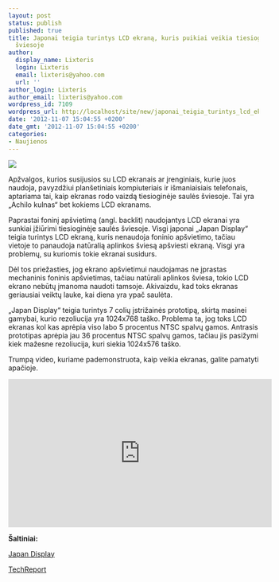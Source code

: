 ```yaml
---
layout: post
status: publish
published: true
title: Japonai teigia turintys LCD ekraną, kuris puikiai veikia tiesioginėje saulės
  šviesoje
author:
  display_name: Lixteris
  login: Lixteris
  email: lixteris@yahoo.com
  url: ''
author_login: Lixteris
author_email: lixteris@yahoo.com
wordpress_id: 7109
wordpress_url: http://localhost/site/new/japonai_teigia_turintys_lcd_ekrana_kuris_puikiai_veikia_tiesiogineje_saules_sviesoje/
date: '2012-11-07 15:04:55 +0200'
date_gmt: '2012-11-07 15:04:55 +0200'
categories:
- Naujienos
---
```

<p><div class="imgright"><img src="http://technews.lt/upload/reflectlcd.jpg"  /></div></p>
<p>
	Apžvalgos, kurios susijusios su LCD ekranais ar įrenginiais, kurie juos naudoja, pavyzdžiui plan&scaron;etiniais kompiuteriais ir i&scaron;maniaisiais telefonais, aptariama tai, kaip ekranas rodo vaizdą tiesioginėje saulės &scaron;viesoje. Tai yra &bdquo;Achilo kulnas&ldquo; bet kokiems LCD ekranams.</p>
<p>
	Paprastai foninį ap&scaron;vietimą (angl. backlit) naudojantys LCD ekranai yra sunkiai įžiūrimi tiesioginėje saulės &scaron;viesoje. Visgi japonai &bdquo;Japan Display&ldquo; teigia turintys LCD ekraną, kuris nenaudoja foninio ap&scaron;vietimo, tačiau vietoje to panaudoja natūralią aplinkos &scaron;viesą ap&scaron;viesti ekraną. Visgi yra problemų, su kuriomis tokie ekranai susidurs.</p>
<p>
	Dėl tos priežasties, jog ekrano ap&scaron;vietimui naudojamas ne įprastas mechaninis foninis ap&scaron;vietimas, tačiau natūrali aplinkos &scaron;viesa, tokio LCD ekrano nebūtų įmanoma naudoti tamsoje. Akivaizdu, kad toks ekranas geriausiai veiktų lauke, kai diena yra ypač saulėta.</p>
<p>
	&bdquo;Japan Display&ldquo; teigia turintys 7 colių įstrižainės prototipą, skirtą masinei gamybai, kurio rezoliucija yra 1024x768 ta&scaron;ko. Problema ta, jog toks LCD ekranas kol kas aprėpia viso labo 5 procentus NTSC spalvų gamos. Antrasis prototipas aprėpia jau 36 procentus NTSC spalvų gamos, tačiau jis pasižymi kiek mažesne rezoliucija, kuri siekia 1024x576 ta&scaron;ko.</p>
<p>
	Trumpą video, kuriame pademonstruota, kaip veikia ekranas, galite pamatyti apačioje.</p>
<p>
	<iframe allowfullscreen="" frameborder="0" height="298" src="http://www.youtube.com/embed/mdXu9jmTI2A" width="530"></iframe></p>
<p>
	<strong>&Scaron;altiniai: </strong></p>
<p>
	<a class="ns" href="http://www.j-display.com/english/news/2012/20121025.html">Japan Display</a></p>
<p>
	<a class="ns" href="http://techreport.com/news/23853/reflective-lcd-promises-color-images-in-direct-sunlight">TechReport</a></p>

